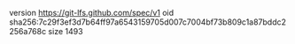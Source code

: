version https://git-lfs.github.com/spec/v1
oid sha256:7c29f3ef3d7b64ff97a6543159705d007c7004bf73b809c1a87bddc2256a768c
size 1493
